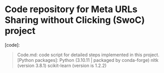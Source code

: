# Code repository for Meta URLs Sharing without Clicking (SwoC) project
[code]:
> Code.md: code script for detailed steps implemented in this project.
[Python packages]:
> Python (3.10.11 | packaged by conda-forge)
> nltk (version 3.8.1)
> scikit-learn (version is 1.2.2)
